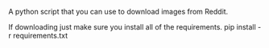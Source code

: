 A python script that you can use to download images from Reddit.


If downloading just make sure you install all of the requirements.
pip install -r requirements.txt
